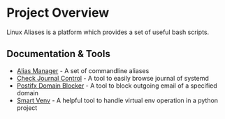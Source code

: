 # Project Overview

Linux Aliases is a platform which provides a set of useful bash scripts.

## Documentation & Tools

- [Alias Manager](docs/alias_manager.md) - A set of commandline aliases
- [Check Journal Control](docs/check_journalctl.md) - A tool to easily browse journal of systemd
- [Postifx Domain Blocker](docs/postfix_dblock.md) - A tool to block outgoing email of a specified domain
- [Smart Venv](docs/smart_venv.md) - A helpful tool to handle virtual env operation in a python project